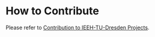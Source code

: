 # How to Contribute

Please refer to [Contribution to IEEH-TU-Dresden Projects](https://github.com/ieeh-tu-dresden).